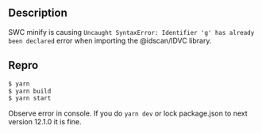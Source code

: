 ## Description
SWC minify is causing `Uncaught SyntaxError: Identifier 'g' has already been declared` error when importing the @idscan/IDVC library.

## Repro
```bash
$ yarn
$ yarn build
$ yarn start
```

Observe error in console.  If you do `yarn dev` or lock package.json to next version 12.1.0 it is fine.